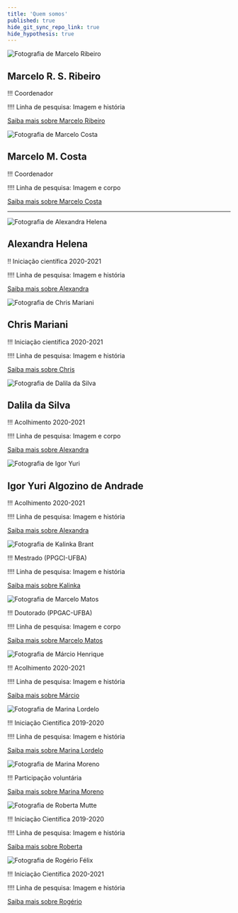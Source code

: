 ```yaml
---
title: 'Quem somos'
published: true
hide_git_sync_repo_link: true
hide_hypothesis: true
---
```


![Fotografia de Marcelo Ribeiro](imgs/marceloribeiro.jpg?resize=300&classes=right)

## Marcelo R. S. Ribeiro

!!! Coordenador

!!!! Linha de pesquisa: Imagem e história

[Saiba mais sobre Marcelo Ribeiro](/quem-somos/marcelo-ribeiro?classes=btn,btn-primary,btn-lg)

![Fotografia de Marcelo Costa](imgs/marcelocosta.jpg?resize=300&classes=right)

## Marcelo M. Costa

!!! Coordenador

!!!! Linha de pesquisa: Imagem e corpo

[Saiba mais sobre Marcelo Costa](/quem-somos/marcelo-costa?classes=btn,btn-primary,btn-lg)

---

![Fotografia de Alexandra Helena](imgs/AlexandraHelena.jpg?resize=300&classes=right)

## Alexandra Helena 

!! Iniciação científica 2020-2021

!!!! Linha de pesquisa: Imagem e história

[Saiba mais sobre Alexandra](/quem-somos/integrantes/alexandra-helena?classes=btn,btn-primary,btn-lg)

![Fotografia de Chris Mariani](imgs/ChrisMariani.jpg?resize=300&classes=right)

## Chris Mariani 

!!! Iniciação científica 2020-2021

!!!! Linha de pesquisa: Imagem e história

[Saiba mais sobre Chris](/quem-somos/integrantes/chris-mariani?classes=btn,btn-primary,btn-lg)

![Fotografia de Dalila da Silva](imgs/Dalila%20da%20Silva.jpg?resize=300&classes=right)

## Dalila da Silva

!!! Acolhimento 2020-2021

!!!! Linha de pesquisa: Imagem e corpo

[Saiba mais sobre Alexandra](/quem-somos/integrantes/dalila-da-silva?classes=btn,btn-primary,btn-lg)

![Fotografia de Igor Yuri](imgs/IgorYuri.jpg?resize=300&classes=right)

## Igor Yuri Algozino de Andrade 

!!! Acolhimento 2020-2021

!!!! Linha de pesquisa: Imagem e história

[Saiba mais sobre Alexandra](/quem-somos/integrantes/igor-yuri?classes=btn,btn-primary,btn-lg)

![Fotografia de Kalinka Brant](imgs/KalinkaBrant.jpg?resize=300&classes=right)

!!! Mestrado (PPGCI-UFBA)

!!!! Linha de pesquisa: Imagem e história

[Saiba mais sobre Kalinka](/quem-somos/integrantes/kalinka-brant?classes=btn,btn-primary,btn-lg)

![Fotografia de Marcelo Matos](imgs/MarceloMatos.jpg?resize=300&classes=right)

!!! Doutorado (PPGAC-UFBA)

!!!! Linha de pesquisa: Imagem e corpo

[Saiba mais sobre Marcelo Matos](/quem-somos/integrantes/marcelo-matos?classes=btn,btn-primary,btn-lg)

![Fotografia de Márcio Henrique](imgs/MarcioHenrique.jpg?resize=300&classes=right)

!!! Acolhimento 2020-2021

!!!! Linha de pesquisa: Imagem e história

[Saiba mais sobre Márcio](/quem-somos/integrantes/marcio-henrique?classes=btn,btn-primary,btn-lg)

![Fotografia de Marina Lordelo](imgs/MarinaLordelo.jpeg?resize=300&classes=right)

!!! Iniciação Científica 2019-2020

!!!! Linha de pesquisa: Imagem e história

[Saiba mais sobre Marina Lordelo](/quem-somos/integrantes/marcelo-matos?classes=btn,btn-primary,btn-lg)

![Fotografia de Marina Moreno](imgs/MarinaMoreno.jpg?resize=300&classes=right)

!!! Participação voluntária

[Saiba mais sobre Marina Moreno](/quem-somos/integrantes/marina-moreno?classes=btn,btn-primary,btn-lg)

![Fotografia de Roberta Mutte](imgs/RobertaMutte.jpg?resize=300&classes=right)

!!! Iniciação Científica 2019-2020

!!!! Linha de pesquisa: Imagem e história

[Saiba mais sobre Roberta](/quem-somos/integrantes/roberta-mutte?classes=btn,btn-primary,btn-lg)

![Fotografia de Rogério Félix](imgs/RogerioFelix.jpg?resize=300&classes=right)

!!! Iniciação Científica 2020-2021

!!!! Linha de pesquisa: Imagem e história

[Saiba mais sobre Rogério](/quem-somos/integrantes/rogerio-felix?classes=btn,btn-primary,btn-lg)